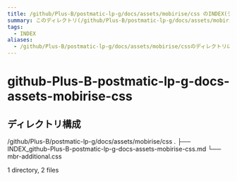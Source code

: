 ```yaml
---
title: /github/Plus-B/postmatic-lp-g/docs/assets/mobirise/css のINDEX(ディレクトリ概要)
summary: このディレクトリ(/github/Plus-B/postmatic-lp-g/docs/assets/mobirise/css)は[TODO:XXXX(このディレクトリに保存するファイルの説明を書く)]を格納する場所です。
tags:
  - INDEX
aliases:
  - /github/Plus-B/postmatic-lp-g/docs/assets/mobirise/cssのディレクトリに格納されている資料について(INDEX:索引)
---
```


# github-Plus-B-postmatic-lp-g-docs-assets-mobirise-css

## ディレクトリ構成

/github/Plus-B/postmatic-lp-g/docs/assets/mobirise/css
.
├── INDEX_github-Plus-B-postmatic-lp-g-docs-assets-mobirise-css.md
└── mbr-additional.css

1 directory, 2 files
